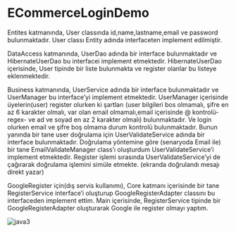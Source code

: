 # ECommerceLoginDemo

Entites katmanında, User classında id,name,lastname,email ve password bulunmaktadır. User classı Entity adında interfaceten implement edilmiştir.

DataAccess katmanında, UserDao adında bir interface bulunmaktadır ve HibernateUserDao bu interfacei implement etmektedir. HibernateUserDao içerisinde, User tipinde bir liste bulunmakta ve register olanlar bu listeye eklenmektedir.

Business katmanında, UserService adında bir interface bulunmaktadır ve UserManager bu interface’yi implement etmektedir. UserManager içerisinde üyelerin(user) register olurken ki şartları (user bilgileri bos olmamalı, şifre en az 6 karakter olmalı, var olan email olmamalı,email içerisinde @ kontrolü-regex- ve ad ve soyad en az 2 karakter olmalı) bulunmaktadır. Ve login olurken email ve şifre boş olmama durum kontrolü bulunmaktadır. Bunun yanında bir tane user doğrulama için UserValidateService adında bir interface bulunmaktadır. Doğrulama yöntemine göre (senaryoda Email ile) bir tane EmailValidateManager class’ı oluşturdum UserValidateService’i implement etmektedir. Register işlemi sırasında UserValidateService’yi de çağırarak doğrulama işlemini simüle etmekte. (ekranda doğrulandı mesajı direkt yazar)

GoogleRegister için(dış servis kullanımı), Core katmanı içerisinde bir tane RegisterService interface’i oluşturup GoogleRegisterAdapter classını bu interfaceden implement ettim. Main içerisinde, RegisterService tipinde bir GoogleRegisterAdapter oluşturarak Google ile register olmayı yaptım. 

![java3](https://user-images.githubusercontent.com/23154975/117463047-ec83ac80-af57-11eb-8323-c904675ce6be.PNG)
